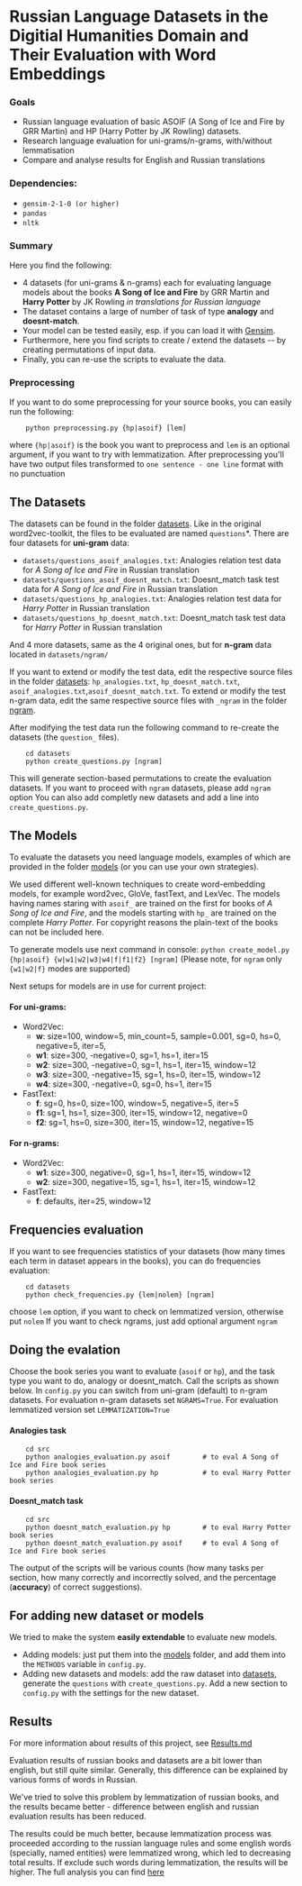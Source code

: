 # Russian Language Datasets in the Digitial Humanities Domain and Their Evaluation with Word Embeddings

### Goals
- Russian language evaluation of basic ASOIF (A Song of Ice and Fire by GRR Martin) and HP (Harry Potter by JK Rowling) datasets.
- Research language evaluation for uni-grams/n-grams, with/without lemmatisation 
- Compare and analyse results for English and Russian translations

### Dependencies:

- `gensim-2-1-0 (or higher)`
- `pandas`
- `nltk`

### Summary
Here you find the following:
- 4 datasets (for uni-grams & n-grams) each for evaluating language models about the books **A Song of Ice and Fire** by GRR Martin and **Harry Potter** by JK Rowling _in translations for Russian language_
- The dataset contains a large of number of task of type **analogy** and **doesnt-match**.
- Your model can be tested easily, esp. if you can load it with [Gensim](https://radimrehurek.com/gensim).
- Furthermore, here you find scripts to create / extend the datasets -- by creating permutations of input data.
- Finally, you can re-use the scripts to evaluate the data.

### Preprocessing
If you want to do some preprocessing for your source books, you can easily run the following:
```
    python preprocessing.py {hp|asoif} [lem]
```
where `{hp|asoif}` is the book you want to preprocess and `lem` is an optional argument, if you want to try with lemmatization.
After preprocessing you'll have two output files transformed to `one sentence - one line` format with no punctuation

## The Datasets
The datasets can be found in the folder [datasets](datasets).
Like in the original word2vec-toolkit, the files to be evaluated are named `questions`\*.
There are four datasets for **uni-gram** data:
- `datasets/questions_asoif_analogies.txt`: Analogies relation test data for *A Song of Ice and Fire* in Russian translation
- `datasets/questions_asoif_doesnt_match.txt`: Doesnt_match task test data for *A Song of Ice and Fire* in Russian translation
- `datasets/questions_hp_analogies.txt`: Analogies relation test data for *Harry Potter* in Russian translation
- `datasets/questions_hp_doesnt_match.txt`: Doesnt_match task test data for *Harry Potter* in Russian translation

And 4 more datasets, same as the 4 original ones, but for **n-gram** data located in `datasets/ngram/`

If you want to extend or modify the test data, edit the respective source files in the folder [datasets](datasets):
`hp_analogies.txt`, `hp_doesnt_match.txt`, `asoif_analogies.txt`,`asoif_doesnt_match.txt`.
To extend or modify the test n-gram data, edit the same respective source files with `_ngram` in the folder [ngram](datasets/ngram).

After modifying the test data run the following command to re-create the datasets (the `question_` files).
```
    cd datasets 
    python create_questions.py [ngram]
```

This will generate section-based permutations to create the evaluation datasets. 
If you want to proceed with `ngram` datasets, please add `ngram` option
You can also add completly new datasets and add a line into `create_questions.py`.

## The Models
To evaluate the datasets you need language models, examples of which are provided in the folder [models](models)
(or you can use your own strategies).

We used different well-known techniques to create word-embedding models, for example word2vec, GloVe, fastText, and LexVec. 
The models having names staring with `asoif_` are trained on the first for books of *A Song of Ice and Fire*,
and the models starting with `hp_` are trained on the complete *Harry Potter*. For copyright reasons the plain-text of
the books can not be included here.

To generate models use next command in console: `python create_model.py {hp|asoif} {w|w1|w2|w3|w4|f|f1|f2} [ngram]` (Please note, for `ngram` only `{w1|w2|f}` modes are supported)

Next setups for models are in use for current project:
#### For uni-grams:
- Word2Vec:
    - **w**: size=100, window=5, min_count=5, sample=0.001, sg=0, hs=0, negative=5, iter=5,
    - **w1**:  size=300, -negative=0, sg=1, hs=1, iter=15
    - **w2**:  size=300, -negative=0, sg=1, hs=1, iter=15, window=12
    - **w3**:  size=300, -negative=15, sg=1, hs=0, iter=15, window=12
    - **w4**:  size=300, -negative=0, sg=0, hs=1, iter=15
- FastText:
    - **f**: sg=0, hs=0, size=100, window=5, negative=5, iter=5
    - **f1**:  sg=1, hs=1, size=300, iter=15, window=12, negative=0
    - **f2**:  sg=1, hs=0, size=300, iter=15, window=12, negative=15
#### For n-grams:
- Word2Vec:
    - **w1**: size=300, negative=0, sg=1, hs=1, iter=15, window=12
    - **w2**: size=300, negative=15, sg=1, hs=1, iter=15, window=12
- FastText:
    - **f**: defaults, iter=25, window=12
    
## Frequencies evaluation
If you want to see frequencies statistics of your datasets (how many times each term in dataset appears in the books), 
you can do frequencies evaluation:
```
    cd datasets
    python check_frequencies.py {lem|nolem} [ngram]
```
choose `lem` option, if you want to check on lemmatized version, otherwise put `nolem`
If you want to check ngrams, just add optional argument `ngram`

## Doing the evalation


Choose the book series you want to evaluate (`asoif` or `hp`), and the task type you want to
do, analogy or doesnt_match. Call the scripts as shown below.
In `config.py` you can switch from uni-gram (default) to n-gram datasets. For evaluation n-gram datasets
set `NGRAMS=True`. For evaluation lemmatized version set `LEMMATIZATION=True`

#### Analogies task
```
    cd src
    python analogies_evaluation.py asoif        # to eval A Song of Ice and Fire book series
    python analogies_evaluation.py hp           # to eval Harry Potter book series
```

#### Doesnt_match task
```
    cd src
    python doesnt_match_evaluation.py hp        # to eval Harry Potter book series
    python doesnt_match_evaluation.py asoif     # to eval A Song of Ice and Fire book series

```

The output of the scripts will be various counts (how many tasks per section, how many correctly and incorrectly solved,
and the percentage (**accuracy**) of correct suggestions).

## For adding new dataset or models
We tried to make the system **easily extendable** to evaluate new models.

* Adding models: just put them into the [models](models) folder, and add them into the `METHODS` variable in `config.py`. 
* Adding new datasets and models: add the raw dataset into [datasets](datasets), generate the `questions` with `create_questions.py`. 
Add a new section to `config.py` with the settings for the new dataset. 
  
## Results
For more information about results of this project, see [Results.md](Results.md)

Evaluation results of russian books and datasets are a bit lower than english, but still quite similar. 
Generally, this difference can be explained by various forms of words in Russian. 

We've tried to solve this problem by lemmatization of russian books, and the results became better - 
difference between english and russian evaluation results has been reduced.

The results could be much better, because lemmatization process was proceeded according to the russian language rules
and some english words (specially, named entities) were lemmatized wrong, which led to decreasing total results. 
If exclude such words during lemmatization, the results will be higher. 
The full analysis you can find [here](Results.md#differences-analysis)